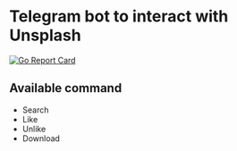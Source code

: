 # Telegram bot to interact with Unsplash
[![Go Report Card](https://goreportcard.com/badge/github.com/halink0803/telegram-unsplash-bot)](https://goreportcard.com/report/github.com/halink0803/telegram-unsplash-bot)

## Available command

- Search
- Like
- Unlike
- Download